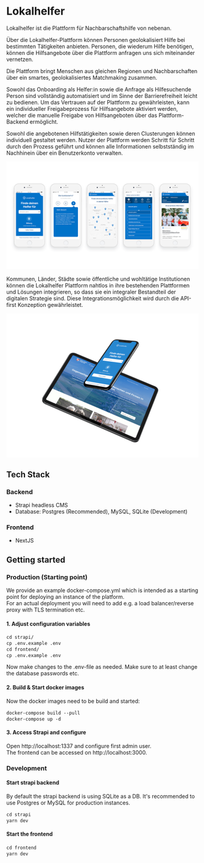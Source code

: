 # Lokalhelfer

Lokalhelfer ist die Plattform für Nachbarschaftshilfe von nebenan.

Über die Lokalhelfer-Plattform können Personen geolokalisiert Hilfe bei bestimmten Tätigkeiten
anbieten. Personen, die wiederum Hilfe benötigen, können die Hilfsangebote über die Plattform
anfragen uns sich miteinander vernetzen.

Die Plattform bringt Menschen aus gleichen Regionen und Nachbarschaften über ein smartes,
geolokalisiertes Matchmaking zusammen.

Sowohl das Onboarding als Helfer:in sowie die Anfrage als Hilfesuchende Person sind vollständig
automatisiert und im Sinne der Barrierefreiheit leicht zu bedienen. Um das Vertrauen auf der
Plattform zu gewährleisten, kann ein individueller Freigabeprozess für Hilfsangebote aktiviert
werden, welcher die manuelle Freigabe von Hilfsangeboten über das Plattform-Backend ermöglicht.

Sowohl die angebotenen Hilfstätigkeiten sowie deren Clusterungen können individuell gestaltet
werden. Nutzer der Plattform werden Schritt für Schritt durch den Prozess geführt und können alle
Informationen selbstständig im Nachhinein über ein Benutzerkonto verwalten.

![presentation1](./docs/assets/lokalhelfer_presentation.png)

Kommunen, Länder, Städte sowie öffentliche und wohltätige Institutionen können die Lokalhelfer
Plattform nahtlos in ihre bestehenden Plattformen und Lösungen integrieren, so dass sie ein
integraler Bestandteil der digitalen Strategie sind. Diese Integrationsmöglichkeit wird durch die API-first Konzeption gewährleistet.

![presentation1](./docs/assets/lokalhelfer_eifelkreis_mockup.png)

## Tech Stack

### Backend

- Strapi headless CMS
- Database: Postgres (Recommended), MySQL, SQLite (Development)

### Frontend

- NextJS

## Getting started

### Production (Starting point)

We provide an example docker-compose.yml which is intended as a starting point for deploying an instance of the platform.  
For an actual deployment you will need to add e.g. a load balancer/reverse proxy with TLS termination etc.

#### 1. Adjust configuration variables

```shell
cd strapi/
cp .env.example .env
cd frontend/
cp .env.example .env
```

Now make changes to the .env-file as needed. Make sure to at least change the database passwords etc.

#### 2. Build & Start docker images

Now the docker images need to be build and started:

```shell
docker-compose build --pull
docker-compose up -d
```

#### 3. Access Strapi and configure

Open http://localhost:1337 and configure first admin user.  
The frontend can be accessed on http://localhost:3000.

### Development

#### Start strapi backend

By default the strapi backend is using SQLite as a DB.
It's recommended to use Postgres or MySQL for production instances.

```shell
cd strapi
yarn dev
```

#### Start the frontend

```shell
cd frontend
yarn dev
```
